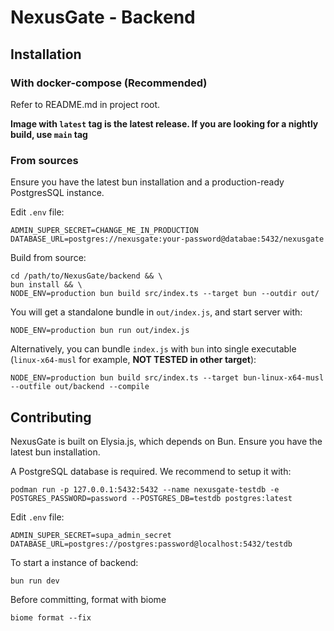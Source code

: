# NexusGate - Backend

## Installation

### With docker-compose (Recommended)

Refer to README.md in project root.

**Image with `latest` tag is the latest release. If you are looking for a nightly build, use `main` tag**

### From sources

Ensure you have the latest bun installation and a production-ready PostgresSQL instance.

Edit `.env` file:

```shell
ADMIN_SUPER_SECRET=CHANGE_ME_IN_PRODUCTION
DATABASE_URL=postgres://nexusgate:your-password@databae:5432/nexusgate
```

Build from source:

```shell
cd /path/to/NexusGate/backend && \
bun install && \
NODE_ENV=production bun build src/index.ts --target bun --outdir out/
```

You will get a standalone bundle in `out/index.js`, and start server with:

```shell
NODE_ENV=production bun run out/index.js
```

Alternatively, you can bundle `index.js` with `bun` into single executable (`linux-x64-musl` for example, **NOT TESTED in other target**):

```shell
NODE_ENV=production bun build src/index.ts --target bun-linux-x64-musl --outfile out/backend --compile
```

## Contributing

NexusGate is built on Elysia.js, which depends on Bun. Ensure you have the latest bun installation.

A PostgreSQL database is required. We recommend to setup it with:

```shell
podman run -p 127.0.0.1:5432:5432 --name nexusgate-testdb -e POSTGRES_PASSWORD=password --POSTGRES_DB=testdb postgres:latest
```

Edit `.env` file:

```shell
ADMIN_SUPER_SECRET=supa_admin_secret
DATABASE_URL=postgres://postgres:password@localhost:5432/testdb
```

To start a instance of backend:

```shell
bun run dev
```

Before committing, format with biome

```shell
biome format --fix
```